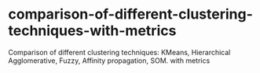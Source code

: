 # comparison-of-different-clustering-techniques-with-metrics
Comparison of different clustering techniques: KMeans, Hierarchical Agglomerative, Fuzzy, Affinity propagation, SOM. with metrics
